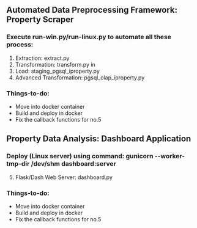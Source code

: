 ## Automated Data Preprocessing Framework: Property Scraper
### Execute run-win.py/run-linux.py to automate all these process:
1. Extraction: extract.py 
2. Transformation: transform.py in 
3. Load: staging_pgsql_iproperty.py 
4. Advanced Transformation: pgsql_olap_iproperty.py

### Things-to-do:
- Move into docker container
- Build and deploy in docker
- Fix the callback functions for no.5



## Property Data Analysis: Dashboard Application
### Deploy (Linux server) using command: gunicorn --worker-tmp-dir /dev/shm dashboard:server
5. Flask/Dash Web Server: dashboard.py

### Things-to-do:
- Move into docker container
- Build and deploy in docker
- Fix the callback functions for no.5